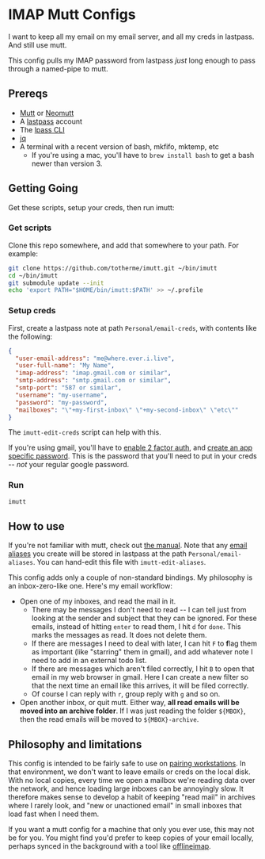 # IMAP Mutt Configs

I want to keep all my email on my email server, and all my creds in lastpass. And still use mutt.

This config pulls my IMAP password from lastpass _just_ long enough to pass through a named-pipe to mutt.

## Prereqs

- [Mutt](http://www.mutt.org/) or [Neomutt](https://neomutt.org/)
- A [lastpass](https://www.lastpass.com/) account
- The [lpass CLI](https://github.com/lastpass/lastpass-cli)
- [jq](https://stedolan.github.io/jq/)
- A terminal with a recent version of bash, mkfifo, mktemp, etc
  + If you're using a mac, you'll have to `brew install bash` to get a bash
    newer than version 3.

## Getting Going

Get these scripts, setup your creds, then run imutt:

### Get scripts

Clone this repo somewhere, and add that somewhere to your path. For example:

```bash
git clone https://github.com/totherme/imutt.git ~/bin/imutt
cd ~/bin/imutt
git submodule update --init
echo 'export PATH="$HOME/bin/imutt:$PATH' >> ~/.profile
```

### Setup creds
First, create a lastpass note at path `Personal/email-creds`, with contents like the following:

```json
{
  "user-email-address": "me@where.ever.i.live",
  "user-full-name": "My Name",
  "imap-address": "imap.gmail.com or similar",
  "smtp-address": "smtp.gmail.com or similar",
  "smtp-port": "587 or similar",
  "username": "my-username",
  "password": "my-password",
  "mailboxes": "\"+my-first-inbox\" \"+my-second-inbox\" \"etc\""
}
```

The `imutt-edit-creds` script can help with this.

If you're using gmail, you'll have to [enable 2 factor
auth](https://support.google.com/accounts/answer/185839?hl=en), and [create an
app specific
password](https://support.google.com/accounts/answer/185833?hl=en). This is the
password that you'll need to put in your creds -- *not* your regular google
password.

### Run

```bash
imutt
```

## How to use

If you're not familiar with mutt, check out [the
manual](http://www.mutt.org/doc/manual/). Note that any [email
aliases](http://www.mutt.org/doc/manual/#intro-alias) you create will be stored
in lastpass at the path `Personal/email-aliases`. You can hand-edit this file
with `imutt-edit-aliases`.

This config adds only a couple of non-standard bindings. My philosophy is an
inbox-zero-like one. Here's my email workflow:

- Open one of my inboxes, and read the mail in it.
  + There may be messages I don't need to read -- I can tell just from looking at
    the sender and subject that they can be ignored. For these emails, instead of
    hitting `enter` to read them, I hit `d` for `done`. This marks the messages as
    read. It does not delete them.
  + If there are messages I need to deal with later, I can hit `F` to **f**lag them as
    important (like "starring" them in gmail), and add whatever note I need to add
    in an external todo list.
  + If there are messages which aren't filed correctly, I hit `B` to open that
    email in my web browser in gmail. Here I can create a new filter so that the
    next time an email like this arrives, it will be filed correctly.
  + Of course I can reply with `r`, group reply with `g` and so on.
- Open another inbox, or quit mutt. Either way, **all read emails will be moved
  into an archive folder**. If I was just reading the folder `${MBOX}`, then the
  read emails will be moved to `${MBOX}-archive`.

## Philosophy and limitations

This config is intended to be fairly safe to use on [pairing
workstations](http://engineering.pivotal.io/categories/pair-programming/). In
that environment, we don't want to leave emails or creds on the local disk. With
no local copies, every time we open a mailbox we're reading data over the
network, and hence loading large inboxes can be annoyingly slow. It therefore
makes sense to develop a habit of keeping "read mail" in archives where I rarely
look, and "new or unactioned email" in small inboxes that load fast when I need
them.

If you want a mutt config for a machine that only you ever use, this may not be
for you. You might find you'd prefer to keep copies of your email locally,
perhaps synced in the background with a tool like
[offlineimap](http://www.offlineimap.org/).

